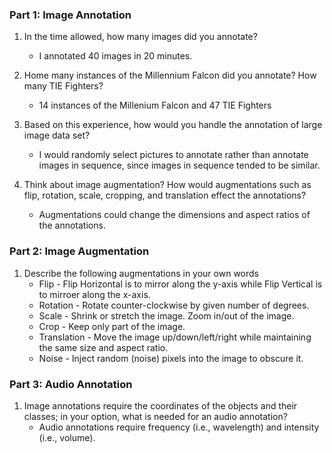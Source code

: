 ### Part 1: Image Annotation
1. In the time allowed, how many images did you annotate?
   - I annotated 40 images in 20 minutes.

2. Home many instances of the Millennium Falcon did you annotate? How many TIE Fighters?
   - 14 instances of the Millenium Falcon and 47 TIE Fighters

3. Based on this experience, how would you handle the annotation of large image data set?
   - I would randomly select pictures to annotate rather than annotate images in sequence, since images in sequence tended to be similar.

4. Think about image augmentation? How would augmentations such as flip, rotation, scale, cropping, and translation effect the annotations?
   - Augmentations could change the dimensions and aspect ratios of the annotations.


### Part 2: Image Augmentation
1. Describe the following augmentations in your own words
   - Flip - Flip Horizontal is to mirror along the y-axis while Flip Vertical is to mirroer along the x-axis.
   - Rotation - Rotate counter-clockwise by given number of degrees.
   - Scale - Shrink or stretch the image.  Zoom in/out of the image.
   - Crop - Keep only part of the image.
   - Translation - Move the image up/down/left/right while maintaining the same size and aspect ratio.
   - Noise - Inject random (noise) pixels into the image to obscure it.


### Part 3: Audio Annotation
1. Image annotations require the coordinates of the objects and their classes; in your option, what is needed for an audio annotation?
   - Audio annotations require frequency (i.e., wavelength) and intensity (i.e., volume).
